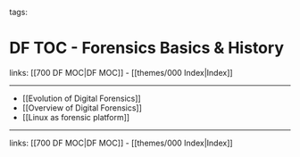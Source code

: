 tags: 

# DF TOC - Forensics Basics & History

links: [[700 DF MOC|DF MOC]] - [[themes/000 Index|Index]]

---

* [[Evolution of Digital Forensics]]
* [[Overview of Digital Forensics]]
* [[Linux as forensic platform]]

---
links: [[700 DF MOC|DF MOC]] - [[themes/000 Index|Index]]